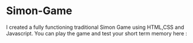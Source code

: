 # Simon-Game
I created a fully functioning traditional Simon Game using HTML,CSS and Javascript.
You can play the game and test your short term memory here : 
